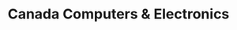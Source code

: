 ---
title: "Canada Computers & Electronics"
url: /markham/canada-computers-and-electronics/
shop: electronics
---